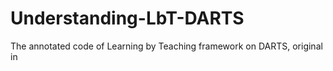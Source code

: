 # Understanding-LbT-DARTS
The annotated code of Learning by Teaching framework on DARTS, original in 
